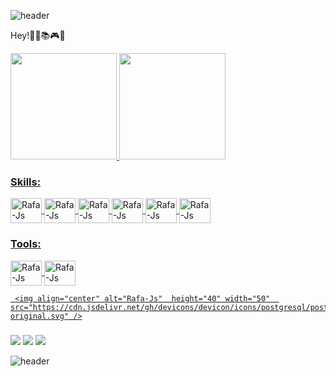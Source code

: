 
  
 

![header](https://capsule-render.vercel.app/api?type=Waving&height=150&color=gradient&customColorList=7)

 Hey!👩‍💻📚🎮💡

<div>
  <a href="https://github.com/juniorwar360">
  <img height="170em" src="https://github-readme-stats.vercel.app/api?username=juniorwar360&show_icons=true&theme=radical&include_all_commits=true&count_private=true"/>
  <img height="170em" src="https://github-readme-stats.vercel.app/api/top-langs/?username=juniorwar360&layout=default&langs_count=7&theme=radical"/>
</div>
 
<div>
  
  ### Skills:
   
   <img align="center" alt="Rafa-Js"  height="40" width="50" src="https://cdn.jsdelivr.net/gh/devicons/devicon/icons/java/java-original.svg" /> 
    <img align="center" alt="Rafa-Js"  height="40" width="50" src="https://cdn.jsdelivr.net/gh/devicons/devicon/icons/javascript/javascript-plain.svg" />
   <img align="center" alt="Rafa-Js"  height="40" width="50" src="https://cdn.jsdelivr.net/gh/devicons/devicon/icons/css3/css3-original-wordmark.svg"/>
   <img align="center" alt="Rafa-Js"  height="40" width="50" src="https://cdn.jsdelivr.net/gh/devicons/devicon/icons/html5/html5-original-wordmark.svg"/>
   <img align="center" alt="Rafa-Js"  height="40" width="50" src="https://cdn.jsdelivr.net/gh/devicons/devicon/icons/git/git-original.svg" />
     <img align="center" alt="Rafa-Js"  height="40" width="50" src="https://cdn.jsdelivr.net/gh/devicons/devicon/icons/bootstrap/bootstrap-original-wordmark.svg"/>

     
  
   
   ### Tools:
   <img align="center" alt="Rafa-Js"  height="40" width="50" src="https://cdn.jsdelivr.net/gh/devicons/devicon/icons/mysql/mysql-original.svg" />
   <img align="center" alt="Rafa-Js"  height="40" width="50" src="https://cdn.jsdelivr.net/gh/devicons/devicon/icons/vscode/vscode-original.svg" />
    
     <img align="center" alt="Rafa-Js"  height="40" width="50"  src="https://cdn.jsdelivr.net/gh/devicons/devicon/icons/postgresql/postgresql-original.svg" />

</div>
  
  ###

<div> 
 <a href="https://www.linkedin.com/in/divino-luiz/" target="_blank"><img src="https://img.shields.io/badge/-LinkedIn-%230077B5?style=for-the-badge&logo=linkedin&logoColor=white" target="_blank"></a>
 <a href="https://www.instagram.com/junior_war/" target="_blank"><img src="https://img.shields.io/badge/-Instagram-%23E4405F?style=for-the-badge&logo=instagram&logoColor=white"      target="_blank"></a>
 <a href = "mailto:juniorwar360@mail.com.br"><img src="https://img.shields.io/badge/-Gmail-darkred?style=for-the-badge&logo=gmail&logoColor=white"></a> 
  
 
</div>
  
![header](https://capsule-render.vercel.app/api?type=Waving&height=150&section=footer&color=gradient&customColorList=7)
 
 
